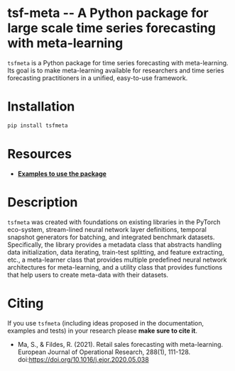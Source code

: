 
# tsf-meta -- A Python package for large scale time series forecasting with meta-learning 
`tsfmeta` is a Python package for time series forecasting with meta-learning. Its goal is to make meta-learning available for researchers and time series forecasting practitioners in a unified, easy-to-use framework. 


# Installation
```bash
pip install tsfmeta
```
# Resources
- [**Examples to use the package**](https://github.com/Shawn-nau/tsfmeta/tree/main/examples)

# Description
`tsfmeta` was created with foundations on existing libraries in the PyTorch eco-system, stream-lined neural network layer definitions, temporal snapshot generators for batching, and integrated benchmark datasets. Specifically, the library provides a metadata class that abstracts handling data initialization, data iterating, train-test splitting, and feature extracting, etc., a meta-learner class that provides multiple predefined neural network architectures for meta-learning, and a utility class that provides functions that help users to create meta-data with their datasets.


# Citing
If you use `tsfmeta` (including ideas proposed in the documentation, examples and tests) in your research please **make sure to cite it**.
- Ma, S., & Fildes, R. (2021). Retail sales forecasting with meta-learning. European Journal of Operational Research, 288(1), 111-128. doi:https://doi.org/10.1016/j.ejor.2020.05.038


